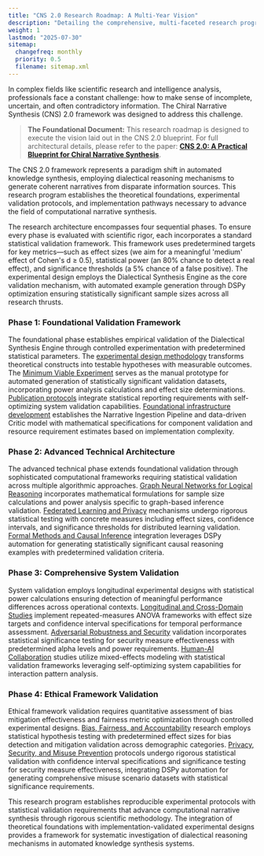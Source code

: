 ```yaml
---
title: "CNS 2.0 Research Roadmap: A Multi-Year Vision"
description: "Detailing the comprehensive, multi-faceted research program to develop, validate, and responsibly deploy the Chiral Narrative Synthesis framework."
weight: 1
lastmod: "2025-07-30"
sitemap:
  changefreq: monthly
  priority: 0.5
  filename: sitemap.xml
---
```


In complex fields like scientific research and intelligence analysis, professionals face a constant challenge: how to make sense of incomplete, uncertain, and often contradictory information. The Chiral Narrative Synthesis (CNS) 2.0 framework was designed to address this challenge.

> **The Foundational Document:** This research roadmap is designed to execute the vision laid out in the CNS 2.0 blueprint. For full architectural details, please refer to the paper: **[CNS 2.0: A Practical Blueprint for Chiral Narrative Synthesis](/papers/ResearchProposal-ChiralNarrativeSynthesis_20250617_3.pdf)**.

The CNS 2.0 framework represents a paradigm shift in automated knowledge synthesis, employing dialectical reasoning mechanisms to generate coherent narratives from disparate information sources. This research program establishes the theoretical foundations, experimental validation protocols, and implementation pathways necessary to advance the field of computational narrative synthesis.

The research architecture encompasses four sequential phases. To ensure every phase is evaluated with scientific rigor, each incorporates a standard statistical validation framework. This framework uses predetermined targets for key metrics—such as effect sizes (we aim for a meaningful 'medium' effect of Cohen's d ≥ 0.5), statistical power (an 80% chance to detect a real effect), and significance thresholds (a 5% chance of a false positive). The experimental design employs the Dialectical Synthesis Engine as the core validation mechanism, with automated example generation through DSPy optimization ensuring statistically significant sample sizes across all research thrusts.

### Phase 1: Foundational Validation Framework

The foundational phase establishes empirical validation of the Dialectical Synthesis Engine through controlled experimentation with predetermined statistical parameters. The [experimental design methodology](/guides/cns-2.0-research-roadmap/chapter-1-vision-vs-experiment/) transforms theoretical constructs into testable hypotheses with measurable outcomes. The [Minimum Viable Experiment](/guides/cns-2.0-research-roadmap/chapter-2-minimum-viable-experiment/) serves as the manual prototype for automated generation of statistically significant validation datasets, incorporating power analysis calculations and effect size determinations. [Publication protocols](/guides/cns-2.0-research-roadmap/chapter-3-anatomy-of-a-paper/) integrate statistical reporting requirements with self-optimizing system validation capabilities. [Foundational infrastructure development](/guides/cns-2.0-research-roadmap/chapter-4-foundational-work/) establishes the Narrative Ingestion Pipeline and data-driven Critic model with mathematical specifications for component validation and resource requirement estimates based on implementation complexity.

### Phase 2: Advanced Technical Architecture

The advanced technical phase extends foundational validation through sophisticated computational frameworks requiring statistical validation across multiple algorithmic approaches. [Graph Neural Networks for Logical Reasoning](/guides/cns-2.0-research-roadmap/technical-research/1-gnn-for-logical-reasoning/) incorporates mathematical formulations for sample size calculations and power analysis specific to graph-based inference validation. [Federated Learning and Privacy](/guides/cns-2.0-research-roadmap/technical-research/2-federated-learning-and-privacy/) mechanisms undergo rigorous statistical testing with concrete measures including effect sizes, confidence intervals, and significance thresholds for distributed learning validation. [Formal Methods and Causal Inference](/guides/cns-2.0-research-roadmap/technical-research/3-formal-methods-and-causal-inference/) integration leverages DSPy automation for generating statistically significant causal reasoning examples with predetermined validation criteria.

### Phase 3: Comprehensive System Validation

System validation employs longitudinal experimental designs with statistical power calculations ensuring detection of meaningful performance differences across operational contexts. [Longitudinal and Cross-Domain Studies](/guides/cns-2.0-research-roadmap/evaluation-and-validation/1-longitudinal-and-cross-domain-studies/) implement repeated-measures ANOVA frameworks with effect size targets and confidence interval specifications for temporal performance assessment. [Adversarial Robustness and Security](/guides/cns-2.0-research-roadmap/evaluation-and-validation/2-adversarial-robustness-and-security/) validation incorporates statistical significance testing for security measure effectiveness with predetermined alpha levels and power requirements. [Human-AI Collaboration](/guides/cns-2.0-research-roadmap/evaluation-and-validation/3-human-ai-collaboration/) studies utilize mixed-effects modeling with statistical validation frameworks leveraging self-optimizing system capabilities for interaction pattern analysis.

### Phase 4: Ethical Framework Validation

Ethical framework validation requires quantitative assessment of bias mitigation effectiveness and fairness metric optimization through controlled experimental designs. [Bias, Fairness, and Accountability](/guides/cns-2.0-research-roadmap/ethical-legal-and-societal/1-bias-fairness-and-accountability/) research employs statistical hypothesis testing with predetermined effect sizes for bias detection and mitigation validation across demographic categories. [Privacy, Security, and Misuse Prevention](/guides/cns-2.0-research-roadmap/ethical-legal-and-societal/2-privacy-security-and-misuse-prevention/) protocols undergo rigorous statistical validation with confidence interval specifications and significance testing for security measure effectiveness, integrating DSPy automation for generating comprehensive misuse scenario datasets with statistical significance requirements.

This research program establishes reproducible experimental protocols with statistical validation requirements that advance computational narrative synthesis through rigorous scientific methodology. The integration of theoretical foundations with implementation-validated experimental designs provides a framework for systematic investigation of dialectical reasoning mechanisms in automated knowledge synthesis systems.
